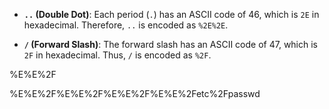 - **`..` (Double Dot)**: Each period (`.`) has an ASCII code of 46, which is `2E` in hexadecimal. Therefore, `..` is encoded as `%2E%2E`.
    
- **`/` (Forward Slash)**: The forward slash has an ASCII code of 47, which is `2F` in hexadecimal. Thus, `/` is encoded as `%2F`.


%E%E%2F

%E%E%2F%E%E%2F%E%E%2F%E%E%2Fetc%2Fpasswd